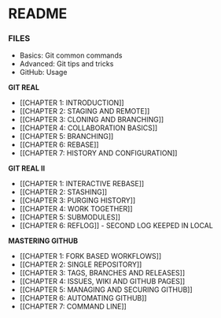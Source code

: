 # README #

### FILES ###
* Basics: Git common commands
* Advanced: Git tips and tricks
* GitHub: Usage

**GIT REAL**
* [[CHAPTER 1: INTRODUCTION]]
* [[CHAPTER 2: STAGING AND REMOTE]]
* [[CHAPTER 3: CLONING AND BRANCHING]]
* [[CHAPTER 4: COLLABORATION BASICS]]
* [[CHAPTER 5: BRANCHING]]
* [[CHAPTER 6: REBASE]]
* [[CHAPTER 7: HISTORY AND CONFIGURATION]]

**GIT REAL II**
* [[CHAPTER 1: INTERACTIVE REBASE]]
* [[CHAPTER 2: STASHING]]
* [[CHAPTER 3: PURGING HISTORY]]
* [[CHAPTER 4: WORK TOGETHER]]
* [[CHAPTER 5: SUBMODULES]]
* [[CHAPTER 6: REFLOG]] - SECOND LOG KEEPED IN LOCAL

**MASTERING GITHUB**
* [[CHAPTER 1: FORK BASED WORKFLOWS]]
* [[CHAPTER 2: SINGLE REPOSITORY]]
* [[CHAPTER 3: TAGS, BRANCHES AND RELEASES]]
* [[CHAPTER 4: ISSUES, WIKI AND GITHUB PAGES]]
* [[CHAPTER 5: MANAGING AND SECURING GITHUB]]
* [[CHAPTER 6: AUTOMATING GITHUB]]
* [[CHAPTER 7: COMMAND LINE]]